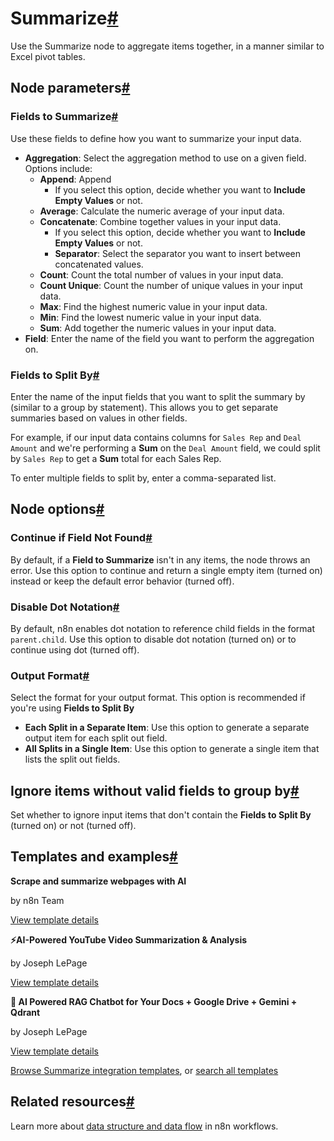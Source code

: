 [](https://github.com/n8n-io/n8n-docs/edit/main/docs/integrations/builtin/core-nodes/n8n-nodes-base.summarize.md "Edit this page")

# Summarize[#](#summarize "Permanent link")

Use the Summarize node to aggregate items together, in a manner similar to Excel pivot tables.

## Node parameters[#](#node-parameters "Permanent link")

### Fields to Summarize[#](#fields-to-summarize "Permanent link")

Use these fields to define how you want to summarize your input data.

*   **Aggregation**: Select the aggregation method to use on a given field. Options include:
    *   **Append**: Append
        *   If you select this option, decide whether you want to **Include Empty Values** or not.
    *   **Average**: Calculate the numeric average of your input data.
    *   **Concatenate**: Combine together values in your input data.
        *   If you select this option, decide whether you want to **Include Empty Values** or not.
        *   **Separator**: Select the separator you want to insert between concatenated values.
    *   **Count**: Count the total number of values in your input data.
    *   **Count Unique**: Count the number of unique values in your input data.
    *   **Max**: Find the highest numeric value in your input data.
    *   **Min**: Find the lowest numeric value in your input data.
    *   **Sum**: Add together the numeric values in your input data.
*   **Field**: Enter the name of the field you want to perform the aggregation on.

### Fields to Split By[#](#fields-to-split-by "Permanent link")

Enter the name of the input fields that you want to split the summary by (similar to a group by statement). This allows you to get separate summaries based on values in other fields.

For example, if our input data contains columns for `Sales Rep` and `Deal Amount` and we're performing a **Sum** on the `Deal Amount` field, we could split by `Sales Rep` to get a **Sum** total for each Sales Rep.

To enter multiple fields to split by, enter a comma-separated list.

## Node options[#](#node-options "Permanent link")

### Continue if Field Not Found[#](#continue-if-field-not-found "Permanent link")

By default, if a **Field to Summarize** isn't in any items, the node throws an error. Use this option to continue and return a single empty item (turned on) instead or keep the default error behavior (turned off).

### Disable Dot Notation[#](#disable-dot-notation "Permanent link")

By default, n8n enables dot notation to reference child fields in the format `parent.child`. Use this option to disable dot notation (turned on) or to continue using dot (turned off).

### Output Format[#](#output-format "Permanent link")

Select the format for your output format. This option is recommended if you're using **Fields to Split By**

*   **Each Split in a Separate Item**: Use this option to generate a separate output item for each split out field.
*   **All Splits in a Single Item**: Use this option to generate a single item that lists the split out fields.

## Ignore items without valid fields to group by[#](#ignore-items-without-valid-fields-to-group-by "Permanent link")

Set whether to ignore input items that don't contain the **Fields to Split By** (turned on) or not (turned off).

## Templates and examples[#](#templates-and-examples "Permanent link")

**Scrape and summarize webpages with AI**

by n8n Team

[View template details](https://n8n.io/workflows/1951-scrape-and-summarize-webpages-with-ai/)

**⚡AI-Powered YouTube Video Summarization & Analysis**

by Joseph LePage

[View template details](https://n8n.io/workflows/2679-ai-powered-youtube-video-summarization-and-analysis/)

**🤖 AI Powered RAG Chatbot for Your Docs + Google Drive + Gemini + Qdrant**

by Joseph LePage

[View template details](https://n8n.io/workflows/2982-ai-powered-rag-chatbot-for-your-docs-google-drive-gemini-qdrant/)

[Browse Summarize integration templates](https://n8n.io/integrations/summarize/), or [search all templates](https://n8n.io/workflows/)

## Related resources[#](#related-resources "Permanent link")

Learn more about [data structure and data flow](../../../../data/) in n8n workflows.
